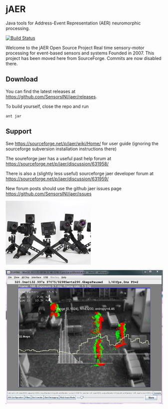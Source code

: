 # jAER
Java tools for Address-Event Representation (AER) neuromorphic processing.

[![Build Status](https://travis-ci.org/SensorsINI/jaer.svg?branch=master)](https://travis-ci.org/SensorsINI/jaer)

Welcome to the jAER Open Source Project
Real time sensory-motor processing for event-based sensors and systems
Founded in 2007.
This project has been moved here from SourceForge. Commits are now disabled there.

## Download

You can find the latest releases at <https://github.com/SensorsINI/jaer/releases>.

To build yourself, close the repo and run

    ant jar

## Support

See https://sourceforge.net/p/jaer/wiki/Home/ for user guide (ignoring the sourceforge subversion installation instructions there)

The soureforge jaer has a useful past help forum at https://sourceforge.net/p/jaer/discussion/631958/

There is also a (slightly less useful) sourceforge jaer developer forum at https://sourceforge.net/p/jaer/discussion/631959/

New forum posts should use the github jaer issues page https://github.com/SensorsINI/jaer/issues

![DVS128 cameras](/images/dvs128cameras.jpg)

![Hotel bar scene with DAVIS140C](/images/HotelBarDavis.png)

